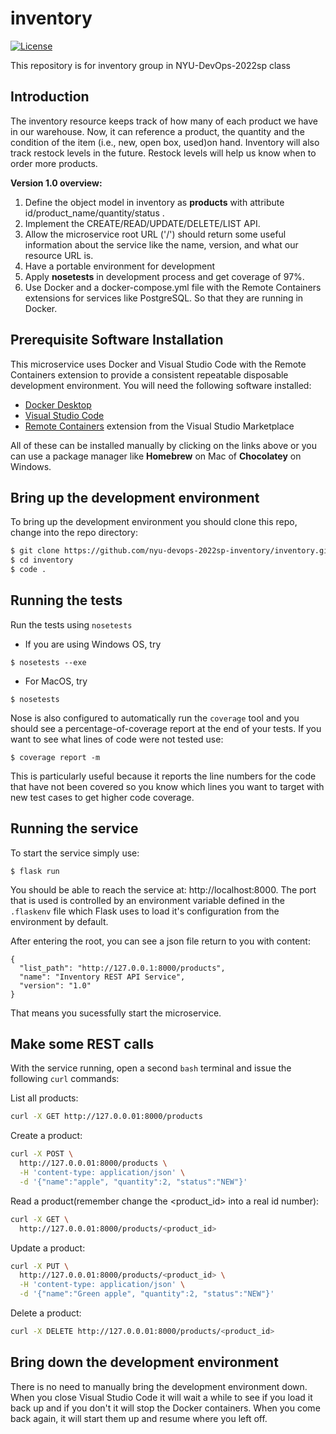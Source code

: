 # inventory
[![License](https://img.shields.io/badge/License-Apache%202.0-blue.svg)](https://opensource.org/licenses/Apache-2.0)

This repository is for inventory group in NYU-DevOps-2022sp class

## Introduction
The inventory resource keeps track of how many of each product we have in our warehouse. Now, it can reference a product, the quantity and the condition of the item (i.e., new, open box, used)on hand. Inventory will also track restock levels in the future. Restock levels will help us know when to order more products.

**Version 1.0 overview:**
1. Define the object model in inventory as **products** with attribute id/product_name/quantity/status .
2. Implement the CREATE/READ/UPDATE/DELETE/LIST API.
3. Allow the microservice root URL ('/') should return some useful information about the service like the name, version, and what our resource URL is.
4. Have a portable environment for development
5. Apply **nosetests** in development process and get coverage of 97%.
6. Use Docker and a docker-compose.yml file with the Remote Containers extensions for services like PostgreSQL. So that they are running in Docker.


## Prerequisite Software Installation

This microservice uses Docker and Visual Studio Code with the Remote Containers extension to provide a consistent repeatable disposable development environment.
You will need the following software installed:

- [Docker Desktop](https://www.docker.com/products/docker-desktop)
- [Visual Studio Code](https://code.visualstudio.com)
- [Remote Containers](https://marketplace.visualstudio.com/items?itemName=ms-vscode-remote.remote-containers) extension from the Visual Studio Marketplace

All of these can be installed manually by clicking on the links above or you can use a package manager like **Homebrew** on Mac of **Chocolatey** on Windows.

## Bring up the development environment

To bring up the development environment you should clone this repo, change into the repo directory:

```bash
$ git clone https://github.com/nyu-devops-2022sp-inventory/inventory.git
$ cd inventory
$ code .
```

## Running the tests

Run the tests using `nosetests`

- If you are using Windows OS, try
```shell
$ nosetests --exe
```

- For MacOS, try
```shell
$ nosetests
```

Nose is also configured to automatically run the `coverage` tool and you should see a percentage-of-coverage report at the end of your tests. If you want to see what lines of code were not tested use:

```shell
$ coverage report -m
```

This is particularly useful because it reports the line numbers for the code that have not been covered so you know which lines you want to target with new test cases to get higher code coverage.

## Running the service

To start the service simply use:

```shell
$ flask run
```

You should be able to reach the service at: http://localhost:8000. The port that is used is controlled by an environment variable defined in the `.flaskenv` file which Flask uses to load it's configuration from the environment by default.

After entering the root, you can see a json file return to you with content:

```shell
{
  "list_path": "http://127.0.0.1:8000/products", 
  "name": "Inventory REST API Service", 
  "version": "1.0"
}
```
That means you sucessfully start the microservice.

## Make some REST calls

With the service running, open a second `bash` terminal and issue the following `curl` commands:

List all products:

```bash
curl -X GET http://127.0.0.01:8000/products 
```

Create a product:

```bash
curl -X POST \
  http://127.0.0.01:8000/products \
  -H 'content-type: application/json' \
  -d '{"name":"apple", "quantity":2, "status":"NEW"}'
```

Read a product(remember change the <product_id> into a real id number):

```bash
curl -X GET \
  http://127.0.0.01:8000/products/<product_id>
```

Update a product:

```bash
curl -X PUT \
  http://127.0.0.01:8000/products/<product_id> \
  -H 'content-type: application/json' \
  -d '{"name":"Green apple", "quantity":2, "status":"NEW"}'
```

Delete a product:

```bash
curl -X DELETE http://127.0.0.01:8000/products/<product_id>
```

## Bring down the development environment

There is no need to manually bring the development environment down. When you close Visual Studio Code it will wait a while to see if you load it back up and if you don't it will stop the Docker containers. When you come back again, it will start them up and resume where you left off.
